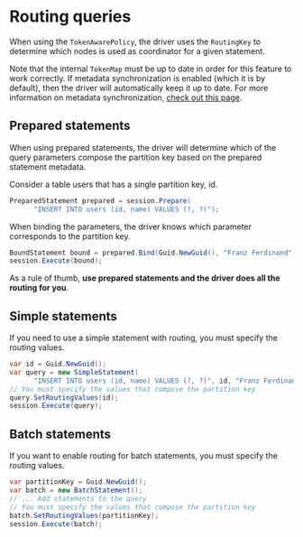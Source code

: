 # Routing queries

When using the `TokenAwarePolicy`, the driver uses the `RoutingKey` to determine which nodes is used as coordinator for a given statement.

Note that the internal `TokenMap` must be up to date in order for this feature to work correctly. If metadata synchronization is enabled (which it is by default), then the driver will automatically keep it up to date. For more information on metadata synchronization, [check out this page](../metadata).

## Prepared statements 

When using prepared statements, the driver will determine which of the query parameters compose the partition
key based on the prepared statement metadata.

Consider a table users that has a single partition key, id.

```csharp
PreparedStatement prepared = session.Prepare(
      "INSERT INTO users (id, name) VALUES (?, ?)");
```

When binding the parameters, the driver knows which parameter corresponds to the partition key.

```csharp
BoundStatement bound = prepared.Bind(Guid.NewGuid(), "Franz Ferdinand");
session.Execute(bound);
```

As a rule of thumb, **use prepared statements and the driver does all the routing for you**.

## Simple statements 

If you need to use a simple statement with routing, you must specify the routing values.

```csharp
var id = Guid.NewGuid();
var query = new SimpleStatement(
      "INSERT INTO users (id, name) VALUES (?, ?)", id, "Franz Ferdinand");
// You must specify the values that compose the partition key
query.SetRoutingValues(id);
session.Execute(query);
```

## Batch statements 

If you want to enable routing for batch statements, you must specify the routing values.

```csharp
var partitionKey = Guid.NewGuid();
var batch = new BatchStatement();
// ... Add statements to the query
// You must specify the values that compose the partition key
batch.SetRoutingValues(partitionKey);
session.Execute(batch);
```